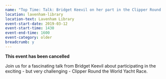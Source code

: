 ```yaml
---
name: "Top Time: Talk: Bridget Keevil on her part in the Clipper Round the World Race - CANCELLED"
location: lavenham-library
location-text: Lavenham Library
event-start-date: 2019-03-12
event-start-time: 1430
event-end-time: 1600
event-category: older
breadcrumb: y
---
```


**This event has been cancelled**

Join us for a fascinating talk from Bridget Keevil about participating in the exciting - but very challenging - Clipper Round the World Yacht Race.
